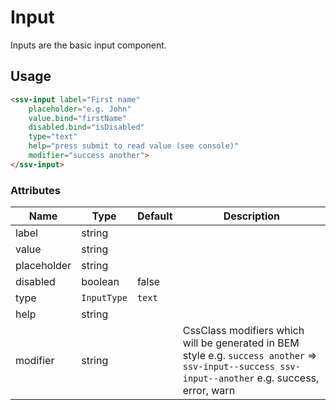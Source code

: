 # Input
Inputs are the basic input component.

## Usage

```html
<ssv-input label="First name"
    placeholder="e.g. John"
    value.bind="firstName"
    disabled.bind="isDisabled"
    type="text"
    help="press submit to read value (see console)"
    modifier="success another">
</ssv-input>
```

### Attributes
| Name          | Type        | Default | Description                      |
|---------------|-------------|---------|----------------------------------|
| label         | string      |         |                                  |
| value         | string      |         |                                  |
| placeholder   | string      |         |                                  |
| disabled      | boolean     | false   |                                  |
| type          | `InputType` | `text`  |                                  |
| help          | string      |         |                                  |
| modifier      | string      |         | CssClass modifiers which will be generated in BEM style e.g. `success another` => `ssv-input--success ssv-input--another` e.g. success, error, warn                                  |

